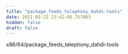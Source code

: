```yaml
---
title: "package_feeds_telephony_dahdi-tools"
date: 2021-02-22 23:42:08.757003
hidden: false
draft: false
---
```


x86/64/package_feeds_telephony_dahdi-tools


